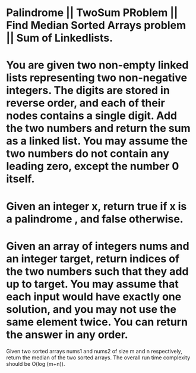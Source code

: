 # Palindrome || TwoSum PRoblem || Find Median Sorted Arrays problem || Sum of Linkedlists.
You are given two non-empty linked lists representing two non-negative integers. The digits are stored in reverse order, and each of their nodes contains a single digit. Add the two numbers and return the sum as a linked list.
You may assume the two numbers do not contain any leading zero, except the number 0 itself.
=====
Given an integer x, return true if x is a palindrome , and false otherwise.
==========
Given an array of integers nums and an integer target, return indices of the two numbers such that they add up to target.
You may assume that each input would have exactly one solution, and you may not use the same element twice.
You can return the answer in any order.
=========
Given two sorted arrays nums1 and nums2 of size m and n respectively, return the median of the two sorted arrays.
The overall run time complexity should be O(log (m+n)).
